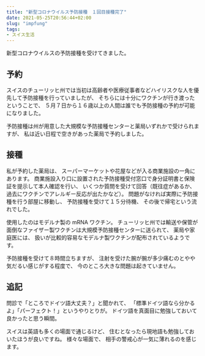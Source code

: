 ```yaml
---
title: "新型コロナウイルス予防接種　１回目接種完了"
date: 2021-05-25T20:56:44+02:00
slug: "impfung"
tags:
- スイス生活
---
```

新型コロナウイルスの予防接種を受けてきました。

## 予約

スイスのチューリッヒ州では当初は高齢者や医療従事者などハイリスクな人を優先して予防接種を行っていましたが、
そちらには十分にワクチンが行き渡ったということで、
５月７日から１６歳以上の人間は誰でも予防接種の予約が可能になりました。

予防接種は州が用意した大規模な予防接種センターと薬局いずれかで受けられますが、
私は近い日程で空きがあった薬局で予約しました。

## 接種

私が予約した薬局は、
スーパーマーケットや花屋などが入る商業施設の一角にあります。
商業施設入り口に設置された予防接種受付窓口で身分証明書と保険証を提示して本人確認を行い、
いくつか質問を受けて回答（既往症があるか、過去にワクチンでアレルギー反応が出たかなど）。
問題がなければ実際に予防接種を行う部屋に移動し、
予防接種を受けて１５分待機、
その後で帰宅という流れでした。

使用したのはモデルナ製の mRNA ワクチン。
チューリッヒ州では輸送や保管が面倒なファイザー製ワクチンは大規模予防接種センターに送られて、
薬局や家庭医には、
扱いが比較的容易なモデルナ製ワクチンが配布されているようです。

予防接種を受けて８時間立ちますが、
注射を受けた腕が腕が多少痛むのとやや気だるい感じがする程度で、
今のところ大きな問題は起きていません。

## 追記

問診で「ところでドイツ語大丈夫？」と聞かれて、
「標準ドイツ語なら分かるよ」「パーフェクト！」というやりとりが。
ドイツ語を真面目に勉強しておいて良かったと思う瞬間。

スイスは英語も多くの場面で通じるけど、
住むとなったら現地語も勉強しておいたほうが良いですね。
様々な場面で、
相手の警戒心が一気に薄れるのを感じます。
